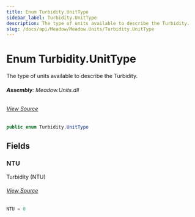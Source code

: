 ```yaml
---
title: Enum Turbidity.UnitType
sidebar_label: Turbidity.UnitType
description: The type of units available to describe the Turbidity.
slug: /docs/api/Meadow/Meadow.Units/Turbidity.UnitType
---
```

# Enum Turbidity.UnitType
The type of units available to describe the Turbidity.

###### **Assembly**: Meadow.Units.dll
###### [View Source](https://github.com/WildernessLabs/Meadow.Units.git/blob/develop/Source/Meadow.Units/Turbidity.cs#L47)
```csharp title="Declaration"
public enum Turbidity.UnitType
```
## Fields
### NTU
Turbidity (NTU)
###### [View Source](https://github.com/WildernessLabs/Meadow.Units.git/blob/develop/Source/Meadow.Units/Turbidity.cs#L50)
```csharp title="Declaration"
NTU = 0
```
